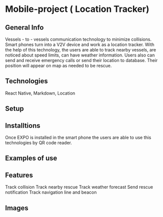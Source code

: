 # Mobile-project (<!--strong--> **Location Tracker**)
## General Info
Vessels - to - vessels communication technology to minimize collisions. Smart phones turn into a V2V device and work as a location tracker. With the help of this technology, the users are able to track nearby vessels, are noticed about speed limits, can have weather information. Users also can send and receive emergency calls or send their location to database. Their position will appear on map as needed to be rescue.

## Technologies
React Native, Markdown, Location

## Setup

## Installtions
Once EXPO is installed in the smart phone the users are able to use this technologies by QR code reader.

## Examples of use

## Features
Track collision
Track nearby rescue
Track weather forecast
Send rescue notification
Track navigation line and beacon


## Images
